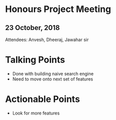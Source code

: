 # Honours Project Meeting
## 23 October, 2018

Attendees: Anvesh, Dheeraj, Jawahar sir

# Talking Points
- Done with building naive search engine
- Need to move onto next set of features


# Actionable Points
- Look for more features

